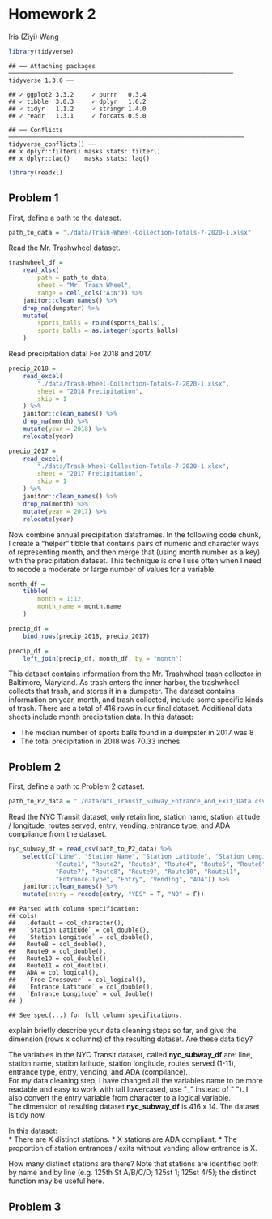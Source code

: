 Homework 2
================
Iris (Ziyi) Wang

``` r
library(tidyverse)
```

    ## ── Attaching packages ────────────────────────────────────────────────────────────── tidyverse 1.3.0 ──

    ## ✓ ggplot2 3.3.2     ✓ purrr   0.3.4
    ## ✓ tibble  3.0.3     ✓ dplyr   1.0.2
    ## ✓ tidyr   1.1.2     ✓ stringr 1.4.0
    ## ✓ readr   1.3.1     ✓ forcats 0.5.0

    ## ── Conflicts ───────────────────────────────────────────────────────────────── tidyverse_conflicts() ──
    ## x dplyr::filter() masks stats::filter()
    ## x dplyr::lag()    masks stats::lag()

``` r
library(readxl)
```

## Problem 1

First, define a path to the dataset.

``` r
path_to_data = "./data/Trash-Wheel-Collection-Totals-7-2020-1.xlsx"
```

Read the Mr. Trashwheel dataset.

``` r
trashwheel_df = 
    read_xlsx(
        path = path_to_data,
        sheet = "Mr. Trash Wheel",
        range = cell_cols("A:N")) %>% 
    janitor::clean_names() %>% 
    drop_na(dumpster) %>% 
    mutate(
        sports_balls = round(sports_balls),
        sports_balls = as.integer(sports_balls)
    )
```

Read precipitation data\! For 2018 and 2017.

``` r
precip_2018 = 
    read_excel(
        "./data/Trash-Wheel-Collection-Totals-7-2020-1.xlsx",
        sheet = "2018 Precipitation",
        skip = 1
    ) %>% 
    janitor::clean_names() %>% 
    drop_na(month) %>% 
    mutate(year = 2018) %>% 
    relocate(year)

precip_2017 = 
    read_excel(
        "./data/Trash-Wheel-Collection-Totals-7-2020-1.xlsx",
        sheet = "2017 Precipitation",
        skip = 1
    ) %>% 
    janitor::clean_names() %>% 
    drop_na(month) %>% 
    mutate(year = 2017) %>% 
    relocate(year)
```

Now combine annual precipitation dataframes. In the following code
chunk, I create a “helper” tibble that contains pairs of numeric and
character ways of representing month, and then merge that (using month
number as a key) with the precipitation dataset. This technique is one I
use often when I need to recode a moderate or large number of values for
a variable.

``` r
month_df = 
    tibble(
        month = 1:12,
        month_name = month.name
    )

precip_df = 
    bind_rows(precip_2018, precip_2017)

precip_df =
    left_join(precip_df, month_df, by = "month")
```

This dataset contains information from the Mr. Trashwheel trash
collector in Baltimore, Maryland. As trash enters the inner harbor, the
trashwheel collects that trash, and stores it in a dumpster. The dataset
contains information on year, month, and trash collected, include some
specific kinds of trash. There are a total of 416 rows in our final
dataset. Additional data sheets include month precipitation data. In
this dataset:

  - The median number of sports balls found in a dumpster in 2017 was 8
  - The total precipitation in 2018 was 70.33 inches.

## Problem 2

First, define a path to Problem 2 dataset.

``` r
path_to_P2_data = "./data/NYC_Transit_Subway_Entrance_And_Exit_Data.csv"
```

Read the NYC Transit dataset, only retain line, station name, station
latitude / longitude, routes served, entry, vending, entrance type, and
ADA compliance from the dataset.

``` r
nyc_subway_df = read_csv(path_to_P2_data) %>% 
    select(c("Line", "Station Name", "Station Latitude", "Station Longitude", 
             "Route1", "Route2", "Route3", "Route4", "Route5", "Route6", 
             "Route7", "Route8", "Route9", "Route10", "Route11", 
             "Entrance Type", "Entry", "Vending", "ADA")) %>% 
    janitor::clean_names() %>% 
    mutate(entry = recode(entry, "YES" = T, "NO" = F))
```

    ## Parsed with column specification:
    ## cols(
    ##   .default = col_character(),
    ##   `Station Latitude` = col_double(),
    ##   `Station Longitude` = col_double(),
    ##   Route8 = col_double(),
    ##   Route9 = col_double(),
    ##   Route10 = col_double(),
    ##   Route11 = col_double(),
    ##   ADA = col_logical(),
    ##   `Free Crossover` = col_logical(),
    ##   `Entrance Latitude` = col_double(),
    ##   `Entrance Longitude` = col_double()
    ## )

    ## See spec(...) for full column specifications.

explain briefly describe your data cleaning steps so far, and give the
dimension (rows x columns) of the resulting dataset. Are these data
tidy?

The variables in the NYC Transit dataset, called **nyc\_subway\_df**
are: line, station name, station latitude, station longitude, routes
served (1-11), entrance type, entry, vending, and ADA (compliance).  
For my data cleaning step, I have changed all the variables name to be
more readable and easy to work with (all lowercased, use "\_" instead of
" "). I also convert the entry variable from character to a logical
variable.  
The dimension of resulting dataset **nyc\_subway\_df** is 416 x 14. The
dataset is tidy now.

In this dataset:  
\* There are X distinct stations. \* X stations are ADA compliant. \*
The proportion of station entrances / exits without vending allow
entrance is X.

How many distinct stations are there? Note that stations are identified
both by name and by line (e.g. 125th St A/B/C/D; 125st 1; 125st 4/5);
the distinct function may be useful here.

## Problem 3
